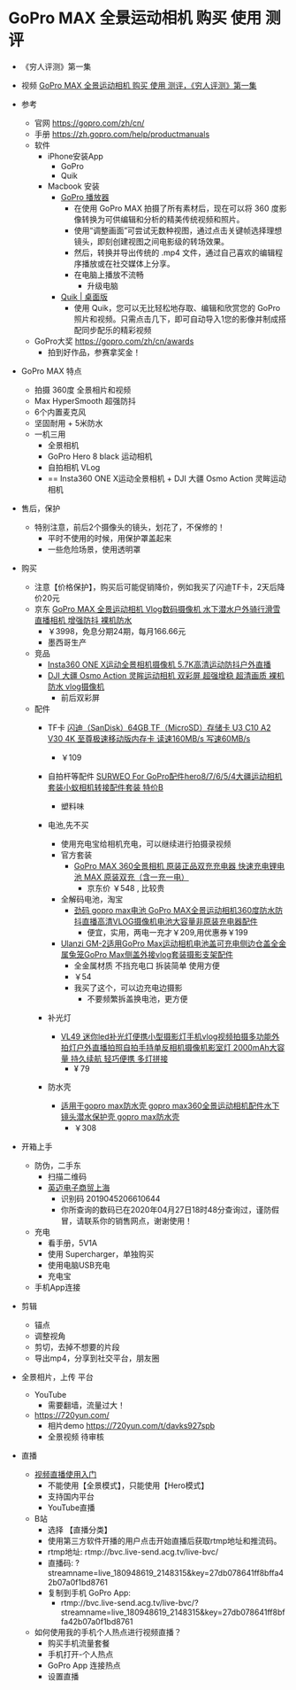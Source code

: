 
# GoPro MAX 全景运动相机 购买 使用 测评
- 《穷人评测》第一集

- 视频 [GoPro MAX 全景运动相机 购买 使用 测评，《穷人评测》第一集 ](https://www.bilibili.com/video/BV1mf4y1S78S/)

- 参考
    - 官网 https://gopro.com/zh/cn/
    - 手册 https://zh.gopro.com/help/productmanuals
    - 软件
        - iPhone安装App 
            - GoPro
            - Quik
        - Macbook 安装  
            - [GoPro 播放器](https://community.gopro.com/t5/zh-cn/GoPro-25773-25918-22120/ta-p/472246?profile.language=zh-CN)
                - 在使用 GoPro MAX 拍摄了所有素材后，现在可以将 360 度影像转换为可供编辑和分析的精美传统视频和照片。
                - 使用“调整画面”可尝试无数种视图，通过点击关键帧选择理想镜头，即刻创建视图之间电影级的转场效果。
                - 然后，转换并导出传统的 .mp4 文件，通过自己喜欢的编辑程序播放或在社交媒体上分享。
                - 在电脑上播放不流畅
                    - 升级电脑
            - [Quik | 桌面版](https://gopro.com/zh/cn/shop/softwareandapp/quik-%7C-%E6%A1%8C%E9%9D%A2%E7%89%88/Quik-Desktop.html)
                - 使用 Quik，您可以无比轻松地存取、编辑和欣赏您的 GoPro 照片和视频。只需点击几下，即可自动导入1您的影像并制成搭配同步配乐的精彩视频
    - GoPro大奖 https://gopro.com/zh/cn/awards 
        - 拍到好作品，参赛拿奖金！


- GoPro MAX 特点
    - 拍摄 360度 全景相片和视频
    - Max HyperSmooth 超强防抖
    - 6个内置麦克风
    - 坚固耐用 + 5米防水
    - 一机三用
        - 全景相机
        - GoPro Hero 8 black 运动相机
        - 自拍相机 VLog
        - == Insta360 ONE X运动全景相机 + DJI 大疆 Osmo Action 灵眸运动相机

- 售后，保护
    - 特别注意，前后2个摄像头的镜头，划花了，不保修的！
        - 平时不使用的时候，用保护罩盖起来
        - 一些危险场景，使用透明罩

- 购买
    - 注意【价格保护】，购买后可能促销降价，例如我买了闪迪TF卡，2天后降价20元
    - 京东 [GoPro MAX 全景运动相机 Vlog数码摄像机 水下潜水户外骑行滑雪直播相机 增强防抖 裸机防水](https://item.jd.com/100004982557.html) 
        - ￥3998，免息分期24期，每月166.66元
        - 墨西哥生产
    - 竞品
        - [Insta360 ONE X运动全景相机摄像机 5.7K高清运动防抖户外直播](https://item.jd.com/100000696258.html)
        - [DJI 大疆 Osmo Action 灵眸运动相机 双彩屏 超强增稳 超清画质 裸机防水 vlog摄像机](https://item.jd.com/100003394837.html) 
            - 前后双彩屏
    - 配件
        - TF卡  [闪迪（SanDisk）64GB TF（MicroSD）存储卡 U3 C10 A2 V30 4K 至尊极速移动版内存卡 读速160MB/s 写速60MB/s](https://item.jd.com/2217746.html)
            - ￥109
        - 自拍杆等配件 [SURWEO For GoPro配件hero8/7/6/5/4大疆运动相机套装小蚁相机转接配件套装 特价B](https://item.jd.com/27524547841.html)
            - 塑料味
        - 电池,先不买
            - 使用充电宝给相机充电，可以继续进行拍摄录视频
            - 官方套装
                - [GoPro MAX 360全景相机 原装正品双充充电器 快速充电锂电池 MAX 原装双充（含一充一电）](https://item.jd.com/62541068027.html)
                    - 京东价 ￥548 , 比较贵
            - 全解码电池，淘宝
                - [劲码 gopro max电池 GoPro MAX全景运动相机360度防水防抖直播高清VLOG摄像机电池大容量非原装充电器配件](https://detail.tmall.com/item.htm?id=610674348281)
                    - 便宜，实用，两电一充才￥209,用优惠券￥199
            - [Ulanzi GM-2适用GoPro Max运动相机电池盖可充电侧边仓盖全金属兔笼GoPro Max侧盖外接vlog套装摄影支架配件](https://detail.tmall.com/item.htm?id=610151652238)
                - 全金属材质 不挡充电口 拆装简单 使用方便
                - ￥54
                - 我买了这个，可以边充电边摄影
                    - 不要频繁拆盖换电池，更方便

        - 补光灯
            - [VL49 迷你led补光灯便携小型摄影灯手机vlog视频拍摄多功能外拍灯户外直播拍照自拍手持单反相机摄像机影室灯
2000mAh大容量 持久续航 轻巧便携 多灯拼接](https://detail.tmall.com/item.htm?id=608816739769) 
                - ¥ 79
        - 防水壳 
            - [适用于gopro max防水壳 gopro max360全景运动相机配件水下镜头潜水保护壳 gopro max防水壳](https://item.jd.com/66602490801.html)
                - ￥308


- 开箱上手
    - 防伪，二手东
        - 扫描二维码
        - [英迈电子商贸上海](http://www.trustim.cn/)
            - 识别码 2019045206610644
            - 你所查询的数码已在2020年04月27日18时48分查询过，谨防假冒，请联系你的销售网点，谢谢使用！
    - 充电
        - 看手册，5V1A
        - 使用 Supercharger，单独购买
        - 使用电脑USB充电
        - 充电宝
    - 手机App连接

- 剪辑
    - 锚点
    - 调整视角
    - 剪切，去掉不想要的片段
    - 导出mp4，分享到社交平台，朋友圈

- 全景相片，上传 平台
    - YouTube
        - 需要翻墙，流量过大！
    - https://720yun.com/
        - 相片demo https://720yun.com/t/davks927spb
        - 全景视频 待审核


- 直播
    - [视频直播使用入门](https://community.gopro.com/t5/zh-cn/35270-39057-30452-25773-20351-29992-20837-38376/ta-p/400413?profile.language=zh-CN)
        - 不能使用【全景模式】，只能使用【Hero模式】
        - 支持国内平台
        - YouTube直播
    - B站
        - 选择 【直播分类】
        - 使用第三方软件开播的用户点击开始直播后获取rtmp地址和推流码。
        - rtmp地址: rtmp://bvc.live-send.acg.tv/live-bvc/
        - 直播码: ?streamname=live_180948619_2148315&key=27db078641ff8bffa42b07a0f1bd8761
        - 复制到手机 GoPro App:
            - rtmp://bvc.live-send.acg.tv/live-bvc/?streamname=live_180948619_2148315&key=27db078641ff8bffa42b07a0f1bd8761
    - 如何使用我的手机个人热点进行视频直播？ 
        - 购买手机流量套餐
        - 手机打开-个人热点
        - GoPro App 连接热点
        - 设置直播